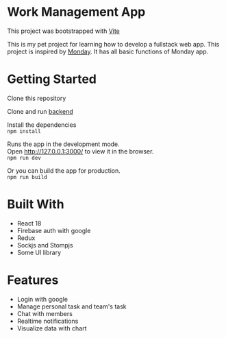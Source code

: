 # Work Management App

This project was bootstrapped with [Vite](https://github.com/vitejs/vite)

This is my pet project for learning how to develop a fullstack web app. This project is inspired by 
[Monday](https://monday.com/). It has all basic functions of Monday app.

# Getting Started
Clone this repository

Clone and run [backend](https://github.com/QuangDuong2903/WorkManagementServer)

Install the dependencies  
```npm install```

Runs the app in the development mode.  
Open http://127.0.0.1:3000/ to view it in the browser.  
```npm run dev```

Or you can build the app for production.  
```npm run build```

# Built With
* React 18
* Firebase auth with google
* Redux
* Sockjs and Stompjs
* Some UI library

# Features
* Login with google
* Manage personal task and team's task
* Chat with members
* Realtime notifications
* Visualize data with chart
